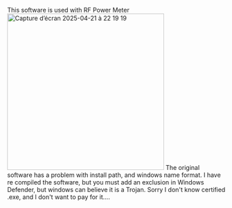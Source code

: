 This software is used with RF Power Meter
<img width="362" alt="Capture d’écran 2025-04-21 à 22 19 19" src="https://github.com/user-attachments/assets/9aab48d8-390e-4187-9bbe-c6f3b1461672" />
The original software has a problem with install path, and windows name format.
I have re compiled the software, but you must add an exclusion in Windows Defender, but windows can believe it is a Trojan.
Sorry I don't know certified .exe, and I don't want to pay for it....

